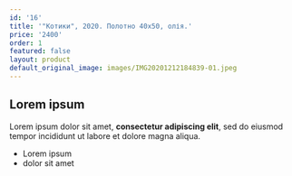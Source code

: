 ```yaml
---
id: '16'
title: '"Котики", 2020. Полотно 40х50, олія.'
price: '2400'
order: 1
featured: false
layout: product
default_original_image: images/IMG20201212184839-01.jpeg
---
```

## Lorem ipsum

Lorem ipsum dolor sit amet, **consectetur adipiscing elit**, sed do eiusmod tempor incididunt ut labore et dolore magna aliqua.

- Lorem ipsum
- dolor sit amet